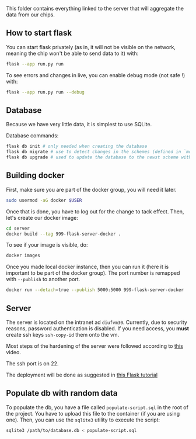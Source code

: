 This folder contains everything linked to the server that will aggregate the
data from our chips.

## How to start flask
You can start flask privately (as in, it will not be visible on the network, 
meaning the chip won't be able to send data to it) with:

```sh
flask --app run.py run
```

To see errors and changes in live, you can enable debug mode (not safe !) with:

```sh
flask --app run.py run --debug
```

## Database
Because we have very little data, it is simplest to use SQLite.

Database commands:

```sh
flask db init # only needed when creating the database
flask db migrate # use to detect changes in the schemes (defined in `models.py`)
flask db upgrade # used to update the database to the newst scheme without data loss.
```

## Building docker
First, make sure you are part of the docker group, you will need it later.

```sh
sudo usermod -aG docker $USER
```

Once that is done, you have to log out for the change to tack effect. 
Then, let's create our docker image:

```sh
cd server
docker build --tag 999-flask-server-docker .
```

To see if your image is visible, do:

```sh
docker images
```

Once you made local docker instance, then you can run it (here it is important
to be part of the docker group). The port number is remapped with `--publish` to 
another port.

```sh
docker run --detach=true --publish 5000:5000 999-flask-server-docker
```

## Server
The server is located on the intranet ad `diufvm30`. 
Currently, due to security reasons, password authentication is disabled.
If you need access, you **must** create ssh keys `ssh-copy-id` them onto the vm.

Most steps of the hardening of the server were followed according to 
[this](https://youtu.be/F-9KWQByeU0?si=kQfYqPrAL_dBl0qv) video.

The ssh port is on 22.

The deployment will be done as suggested in [this Flask tutorial](https://youtu.be/oQ5UfJqW5Jo?si=hQU07xT6giZJRb40)

## Populate db with random data
To populate the db, you have a file called `populate-script.sql` in the root of the project.
You have to upload this file to the container (if you are using one).
Then, you can use the `sqlite3` utility to execute the script:

```sh
sqlite3 /path/to/database.db < populate-script.sql
```
